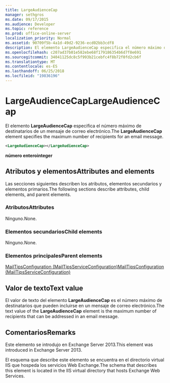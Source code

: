 ```yaml
---
title: LargeAudienceCap
manager: sethgros
ms.date: 09/17/2015
ms.audience: Developer
ms.topic: reference
ms.prod: office-online-server
localization_priority: Normal
ms.assetid: 90709f5b-4a1d-49d2-9236-ecd02bb3cdf8
description: El elemento LargeAudienceCap especifica el número máximo de destinatarios de un mensaje de correo electrónico.
ms.openlocfilehash: c207ad37b01e582ebe68f179186354b6d7f8e691
ms.sourcegitcommit: 34041125dc8c5f993b21cebfc4f8b72f0fd2cb6f
ms.translationtype: MT
ms.contentlocale: es-ES
ms.lasthandoff: 06/25/2018
ms.locfileid: "19836196"
---
```

# <a name="largeaudiencecap"></a><span data-ttu-id="38804-103">LargeAudienceCap</span><span class="sxs-lookup"><span data-stu-id="38804-103">LargeAudienceCap</span></span>

<span data-ttu-id="38804-104">El elemento **LargeAudienceCap** especifica el número máximo de destinatarios de un mensaje de correo electrónico.</span><span class="sxs-lookup"><span data-stu-id="38804-104">The **LargeAudienceCap** element specifies the maximum number of recipients for an email message.</span></span> 
  
```XML
<LargeAudienceCap></LargeAudienceCap>
```

 <span data-ttu-id="38804-105">**número entero**</span><span class="sxs-lookup"><span data-stu-id="38804-105">**integer**</span></span>
## <a name="attributes-and-elements"></a><span data-ttu-id="38804-106">Atributos y elementos</span><span class="sxs-lookup"><span data-stu-id="38804-106">Attributes and elements</span></span>

<span data-ttu-id="38804-107">Las secciones siguientes describen los atributos, elementos secundarios y elementos primarios.</span><span class="sxs-lookup"><span data-stu-id="38804-107">The following sections describe attributes, child elements, and parent elements.</span></span>
  
### <a name="attributes"></a><span data-ttu-id="38804-108">Atributos</span><span class="sxs-lookup"><span data-stu-id="38804-108">Attributes</span></span>

<span data-ttu-id="38804-109">Ninguno.</span><span class="sxs-lookup"><span data-stu-id="38804-109">None.</span></span>
  
### <a name="child-elements"></a><span data-ttu-id="38804-110">Elementos secundarios</span><span class="sxs-lookup"><span data-stu-id="38804-110">Child elements</span></span>

<span data-ttu-id="38804-111">Ninguno.</span><span class="sxs-lookup"><span data-stu-id="38804-111">None.</span></span>
  
### <a name="parent-elements"></a><span data-ttu-id="38804-112">Elementos principales</span><span class="sxs-lookup"><span data-stu-id="38804-112">Parent elements</span></span>

[<span data-ttu-id="38804-113">MailTipsConfiguration (MailTipsServiceConfiguration)</span><span class="sxs-lookup"><span data-stu-id="38804-113">MailTipsConfiguration (MailTipsServiceConfiguration)</span></span>](mailtipsconfiguration-mailtipsserviceconfiguration.md)
  
## <a name="text-value"></a><span data-ttu-id="38804-114">Valor de texto</span><span class="sxs-lookup"><span data-stu-id="38804-114">Text value</span></span>

<span data-ttu-id="38804-115">El valor de texto del elemento **LargeAudienceCap** es el número máximo de destinatarios que pueden incluirse en un mensaje de correo electrónico.</span><span class="sxs-lookup"><span data-stu-id="38804-115">The text value of the **LargeAudienceCap** element is the maximum number of recipients that can be addressed in an email message.</span></span> 
  
## <a name="remarks"></a><span data-ttu-id="38804-116">Comentarios</span><span class="sxs-lookup"><span data-stu-id="38804-116">Remarks</span></span>

<span data-ttu-id="38804-117">Este elemento se introdujo en Exchange Server 2013.</span><span class="sxs-lookup"><span data-stu-id="38804-117">This element was introduced in Exchange Server 2013.</span></span>
  
<span data-ttu-id="38804-118">El esquema que describe este elemento se encuentra en el directorio virtual IIS que hospeda los servicios Web Exchange.</span><span class="sxs-lookup"><span data-stu-id="38804-118">The schema that describes this element is located in the IIS virtual directory that hosts Exchange Web Services.</span></span>
  

